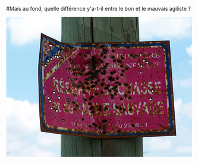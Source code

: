 #Mais au fond, quelle différence y'a-t-il entre le bon et le mauvais agiliste ?

![](le-bon-le-mauvais-chasseur.jpg)

